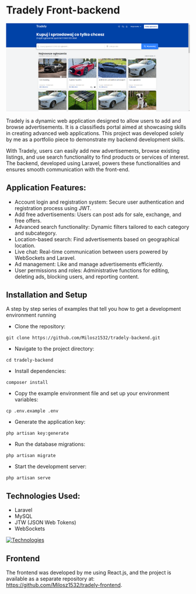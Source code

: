 # Tradely Front-backend

![Grafika_glowna](https://raw.githubusercontent.com/Milosz1532/tradely-frontend/master/APP_SCREENS/Screenshot_10.png)

Tradely is a dynamic web application designed to allow users to add and browse advertisements. It is a classifieds portal aimed at showcasing skills in creating advanced web applications. This project was developed solely by me as a portfolio piece to demonstrate my backend development skills.

With Tradely, users can easily add new advertisements, browse existing listings, and use search functionality to find products or services of interest. The backend, developed using Laravel, powers these functionalities and ensures smooth communication with the front-end.

## Application Features:
- Account login and registration system: Secure user authentication and registration process using JWT.
- Add free advertisements: Users can post ads for sale, exchange, and free offers.
- Advanced search functionality: Dynamic filters tailored to each category and subcategory.
- Location-based search: Find advertisements based on geographical location.
- Live chat: Real-time communication between users powered by WebSockets and Laravel.
- Ad management: Like and manage advertisements efficiently.
- User permissions and roles: Administrative functions for editing, deleting ads, blocking users, and reporting content.

## Installation and Setup

A step by step series of examples that tell you how to get a development
environment running


- Clone the repository:

```
git clone https://github.com/Milosz1532/tradely-backend.git
```

- Navigate to the project directory:

```
cd tradely-backend
```

- Install dependencies:

```
composer install
```

- Copy the example environment file and set up your environment variables:

```
cp .env.example .env
```

- Generate the application key:
```
php artisan key:generate
```

- Run the database migrations:
```
php artisan migrate
```

- Start the development server:
```
php artisan serve
```

## Technologies Used:
- Laravel
- MySQL
- JTW (JSON Web Tokens)
- WebSockets

[![Technologies](https://skillicons.dev/icons?i=laravel,mysql)](https://skillicons.dev)

## Frontend

The frontend was developed by me using React.js, and the project is available as a separate repository at: https://github.com/Milosz1532/tradely-frontend.

